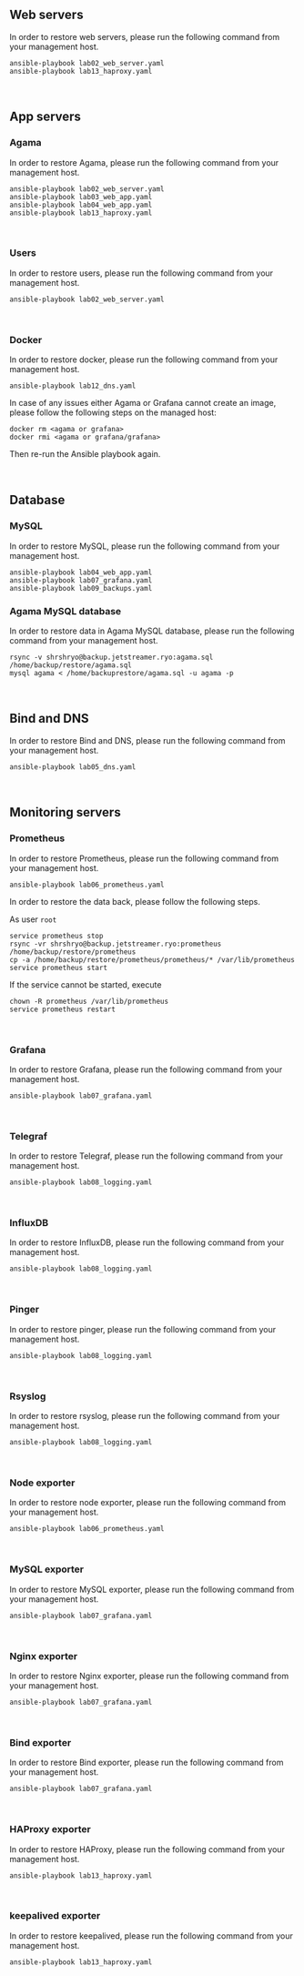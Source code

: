 
## Web servers

In order to restore web servers, please run the following command from your management host.

```
ansible-playbook lab02_web_server.yaml
ansible-playbook lab13_haproxy.yaml
```

<br>

## App servers

### Agama
In order to restore Agama, please run the following command from your management host.

```
ansible-playbook lab02_web_server.yaml
ansible-playbook lab03_web_app.yaml
ansible-playbook lab04_web_app.yaml
ansible-playbook lab13_haproxy.yaml
```

<br>

### Users
In order to restore users, please run the following command from your management host.

```
ansible-playbook lab02_web_server.yaml
```

<br>

### Docker
In order to restore docker, please run the following command from your management host.

```
ansible-playbook lab12_dns.yaml
```

In case of any issues either Agama or Grafana cannot create an image, please follow the following steps on the managed host:

```
docker rm <agama or grafana>
docker rmi <agama or grafana/grafana>
```

Then re-run the Ansible playbook again.

<br>

## Database

### MySQL
In order to restore MySQL, please run the following command from your management host.

```
ansible-playbook lab04_web_app.yaml
ansible-playbook lab07_grafana.yaml
ansible-playbook lab09_backups.yaml
```
 
### Agama MySQL database
In order to restore data in Agama MySQL database, please run the following command from your management host.

```
rsync -v shrshryo@backup.jetstreamer.ryo:agama.sql /home/backup/restore/agama.sql
mysql agama < /home/backuprestore/agama.sql -u agama -p
```

<br>

## Bind and DNS

In order to restore Bind and DNS, please run the following command from your management host.

```
ansible-playbook lab05_dns.yaml
```

<br>

## Monitoring servers

### Prometheus

In order to restore Prometheus, please run the following command from your management host.

```
ansible-playbook lab06_prometheus.yaml
```

In order to restore the data back, please follow the following steps.

As user `root`

```
service prometheus stop
rsync -vr shrshryo@backup.jetstreamer.ryo:prometheus /home/backup/restore/prometheus
cp -a /home/backup/restore/prometheus/prometheus/* /var/lib/prometheus
service prometheus start
```

If the service cannot be started, execute

```
chown -R prometheus /var/lib/prometheus
service prometheus restart
```

<br>

### Grafana

In order to restore Grafana, please run the following command from your management host.

```
ansible-playbook lab07_grafana.yaml
```

<br>

### Telegraf

In order to restore Telegraf, please run the following command from your management host.

```
ansible-playbook lab08_logging.yaml
```

<br>

### InfluxDB

In order to restore InfluxDB, please run the following command from your management host.

```
ansible-playbook lab08_logging.yaml
```

<br>

### Pinger

In order to restore pinger, please run the following command from your management host.

```
ansible-playbook lab08_logging.yaml
```

<br>

### Rsyslog

In order to restore rsyslog, please run the following command from your management host.

```
ansible-playbook lab08_logging.yaml
```

<br>

### Node exporter

In order to restore node exporter, please run the following command from your management host.

```
ansible-playbook lab06_prometheus.yaml
```

<br>

### MySQL exporter

In order to restore MySQL exporter, please run the following command from your management host.

```
ansible-playbook lab07_grafana.yaml
```

<br>

### Nginx exporter

In order to restore Nginx exporter, please run the following command from your management host.

```
ansible-playbook lab07_grafana.yaml
```

<br>

### Bind exporter

In order to restore Bind exporter, please run the following command from your management host.

```
ansible-playbook lab07_grafana.yaml
```

<br>

### HAProxy exporter
In order to restore HAProxy, please run the following command from your management host.

```
ansible-playbook lab13_haproxy.yaml
```

<br>

### keepalived exporter
In order to restore keepalived, please run the following command from your management host.

```
ansible-playbook lab13_haproxy.yaml
```